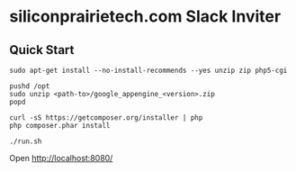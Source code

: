 siliconprairietech.com Slack Inviter
====================================

## Quick Start

    sudo apt-get install --no-install-recommends --yes unzip zip php5-cgi

    pushd /opt
    sudo unzip <path-to>/google_appengine_<version>.zip
    popd

    curl -sS https://getcomposer.org/installer | php
    php composer.phar install

    ./run.sh

Open [http://localhost:8080/](http://localhost:8080/)
